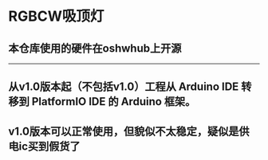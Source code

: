 # RGBCW吸顶灯

## 本仓库使用的硬件在oshwhub上开源

<hr>
 
## 从v1.0版本起（不包括v1.0）工程从 Arduino IDE 转移到  PlatformIO IDE 的 Arduino 框架。

## v1.0版本可以正常使用，但貌似不太稳定，疑似是供电ic买到假货了
